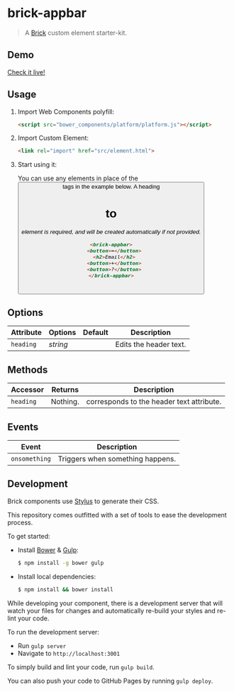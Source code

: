 # brick-appbar

> A [Brick](https://github.com/mozbrick/brick/) custom element starter-kit.

## Demo

[Check it live!](http://mozbrick.github.io/brick-appbar)

## Usage

1. Import Web Components polyfill:

    ```html
    <script src="bower_components/platform/platform.js"></script>
    ```

2. Import Custom Element:

    ```html
    <link rel="import" href="src/element.html">
    ```

3. Start using it:

    You can use any elements in place of the <button> tags in the example below. A heading <h1> to <h6> element is required, and will be created automatically if not provided.
    
    ```html
    <brick-appbar>
      <button>=</button>
      <h2>Email</h2>
      <button>+</button>
      <button>?</button>
    </brick-appbar>
    ```

## Options

Attribute     | Options     | Default      | Description
---           | ---         | ---          | ---
`heading`     | *string*    |              | Edits the header text.

## Methods

Accessor       | Returns     | Description
---            | ---         | ---
`heading `     | Nothing.    | corresponds to the header text attribute.

## Events

Event         | Description
---           | ---
`onsomething` | Triggers when something happens.

## Development

Brick components use [Stylus](http://learnboost.github.com/stylus/) to generate their CSS.

This repository comes outfitted with a set of tools to ease the development process.

To get started:

* Install [Bower](http://bower.io/) & [Gulp](http://gulpjs.com/):

    ```sh
    $ npm install -g bower gulp
    ```

* Install local dependencies:

    ```sh
    $ npm install && bower install
    ```

While developing your component, there is a development server that will watch your files for changes and automatically re-build your styles and re-lint your code.

To run the development server:

* Run `gulp server`
* Navigate to `http://localhost:3001`

To simply build and lint your code, run `gulp build`.

You can also push your code to GitHub Pages by running `gulp deploy`.
